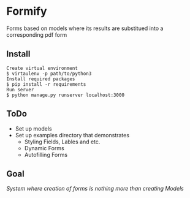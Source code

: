 # Formify
Forms based on models where its results are substitued into a corresponding
pdf form
## Install
```
Create virtual environment
$ virtaulenv -p path/to/python3
Install required packages
$ pip install -r requirements
Run server
$ python manage.py runserver localhost:3000
```

## ToDo
- Set up models
- Set up examples directory that demonstrates
	- Styling Fields, Lables and etc.
	- Dynamic Forms
	- Autofilling Forms

## Goal
_System where creation of forms is nothing more than creating Models_
